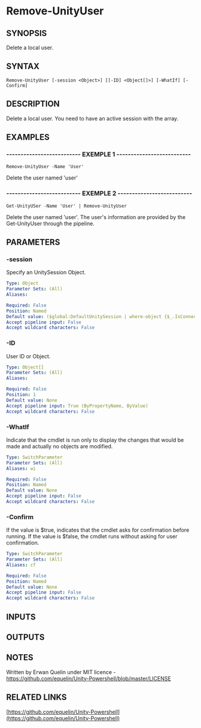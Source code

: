 # Remove-UnityUser

## SYNOPSIS
Delete a local user.

## SYNTAX

```
Remove-UnityUser [-session <Object>] [[-ID] <Object[]>] [-WhatIf] [-Confirm]
```

## DESCRIPTION
Delete a local user.
You need to have an active session with the array.

## EXAMPLES

### -------------------------- EXEMPLE 1 --------------------------
```
Remove-UnityUser -Name 'User'
```

Delete the user named 'user'

### -------------------------- EXEMPLE 2 --------------------------
```
Get-UnityUSer -Name 'User' | Remove-UnityUser
```

Delete the user named 'user'.
The user's information are provided by the Get-UnityUser through the pipeline.

## PARAMETERS

### -session
Specify an UnitySession Object.

```yaml
Type: Object
Parameter Sets: (All)
Aliases: 

Required: False
Position: Named
Default value: ($global:DefaultUnitySession | where-object {$_.IsConnected -eq $true})
Accept pipeline input: False
Accept wildcard characters: False
```

### -ID
User ID or Object.

```yaml
Type: Object[]
Parameter Sets: (All)
Aliases: 

Required: False
Position: 1
Default value: None
Accept pipeline input: True (ByPropertyName, ByValue)
Accept wildcard characters: False
```

### -WhatIf
Indicate that the cmdlet is run only to display the changes that would be made and actually no objects are modified.

```yaml
Type: SwitchParameter
Parameter Sets: (All)
Aliases: wi

Required: False
Position: Named
Default value: None
Accept pipeline input: False
Accept wildcard characters: False
```

### -Confirm
If the value is $true, indicates that the cmdlet asks for confirmation before running. 
If the value is $false, the cmdlet runs without asking for user confirmation.

```yaml
Type: SwitchParameter
Parameter Sets: (All)
Aliases: cf

Required: False
Position: Named
Default value: None
Accept pipeline input: False
Accept wildcard characters: False
```

## INPUTS

## OUTPUTS

## NOTES
Written by Erwan Quelin under MIT licence - https://github.com/equelin/Unity-Powershell/blob/master/LICENSE

## RELATED LINKS

[https://github.com/equelin/Unity-Powershell](https://github.com/equelin/Unity-Powershell)

